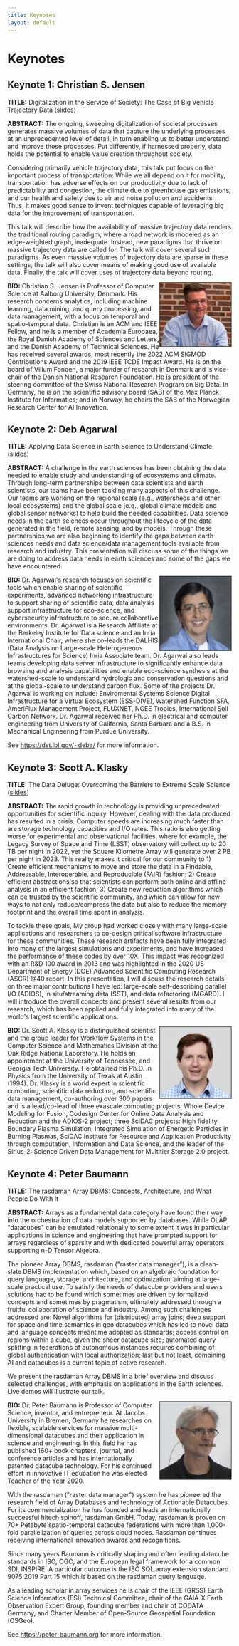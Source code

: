 ```yaml
---
title: Keynotes
layout: default
---
```


# Keynotes

## Keynote 1: Christian S. Jensen

**TITLE:** Digitalization in the Service of Society: The Case of Big Vehicle Trajectory Data ([slides](./assets/slides/SSDBM_2022_Keynote_Jensen.pdf))

**ABSTRACT:** The ongoing, sweeping digitalization of societal processes generates massive volumes of data that capture the underlying processes at an unprecedented level of detail, in turn enabling us to better understand and improve those processes. Put differently, if harnessed properly, data holds the potential to enable value creation throughout society.

Considering primarily vehicle trajectory data, this talk put focus on the important process of transportation: While we all depend on it for mobility, transportation has adverse effects on our productivity due to lack of predictability and congestion, the climate due to greenhouse gas emissions, and our health and safety due to air and noise pollution and accidents. Thus, it makes good sense to invent techniques capable of leveraging big data for the improvement of transportation.

This talk will describe how the availability of massive trajectory data renders the traditional routing paradigm, where a road network is modeled as an edge-weighted graph, inadequate. Instead, new paradigms that thrive on massive trajectory data are called for. The talk will cover several such paradigms. As even massive volumes of trajectory data are sparse in these settings, the talk will also cover means of making good use of available data. Finally, the talk will cover uses of trajectory data beyond routing.

<img src="./assets/images/keynote1.png" align="right" border="1" width="160">

**BIO:** Christian S. Jensen is Professor of Computer Science at Aalborg University, Denmark. His research concerns analytics, including machine learning, data mining, and query processing, and data management, with a focus on temporal and spatio-temporal data. Christian is an ACM and IEEE Fellow, and he is a member of Academia Europaea, the Royal Danish Academy of Sciences and Letters, and the Danish Academy of Technical Sciences. He has received several awards, most recently the 2022 ACM SIGMOD Contributions Award and the 2019 IEEE TCDE Impact Award. He is on the board of Villum Fonden, a major funder of research in Denmark and is vice-chair of the Danish National Research Foundation. He is president of the steering committee of the Swiss National Research Program on Big Data. In Germany, he is on the scientific advisory board (SAB) of the Max Planck Institute for Informatics; and in Norway, he chairs the SAB of the Norwegian Research Center for AI Innovation.


## Keynote 2: Deb Agarwal

**TITLE:** Applying Data Science in Earth Science to Understand Climate ([slides](./assets/slides/SSDBM_2022_Keynote_Agarwal.pdf))

**ABSTRACT:** A challenge in the earth sciences has been obtaining the data needed to enable study and understanding of ecosystems and climate. Through long-term partnerships between data scientists and earth scientists, our teams have been tackling many aspects of this challenge. Our teams are working on the regional scale (e.g., watersheds and other local ecosystems) and the global scale (e.g., global climate models and global sensor networks) to help build the needed capabilities. Data science needs in the earth sciences occur throughout the lifecycle of the data generated in the field, remote sensing, and by models. Through these partnerships we are also beginning to identify the gaps between earth sciences needs and data science/data management tools available from research and industry. This presentation will discuss some of the things we are doing to address data needs in earth sciences and some of the gaps we have encountered.

<img src="./assets/images/keynote2.png" align="right" border="1" width="160">

**BIO:** Dr. Agarwal's research focuses on scientific tools which enable sharing of scientific experiments, advanced networking infrastructure to support sharing of scientific data, data analysis support infrastructure for eco-science, and cybersecurity infrastructure to secure collaborative environments. Dr. Agarwal is a Research Affiliate at the Berkeley Institute for Data science and an Inria International Chair, where she co-leads the DALHIS (Data Analysis on Large-scale Heterogeneous Infrastructures for Science) Inria Associate team. Dr. Agarwal also leads teams developing data server infrastructure to significantly enhance data browsing and analysis capabilities and enable eco-science synthesis at the watershed-scale to understand hydrologic and conservation questions and at the global-scale to understand carbon flux. Some of the projects Dr. Agarwal is working on include: Enviromental Systems Science Digital Infrastructure for a Virtual Ecosystem (ESS-DIVE), Watershed Function SFA, AmeriFlux Management Project, FLUXNET, NGEE Tropics, International Soil Carbon Network. Dr. Agarwal received her Ph.D. in electrical and computer engineering from University of California, Santa Barbara and a B.S. in Mechanical Engineering from Purdue University.

See <https://dst.lbl.gov/~deba/> for more information.


## Keynote 3: Scott A. Klasky

**TITLE:** The Data Deluge: Overcoming the Barriers to Extreme Scale Science ([slides](./assets/slides/SSDBM_2022_Keynote_Klasky.pdf))

**ABSTRACT:** The rapid growth in technology is providing unprecedented opportunities for scientific inquiry. However, dealing with the data produced has resulted in a crisis. Computer speeds are increasing much faster than are storage technology capacities and I/O rates. This ratio is also getting worse for experimental and observational facilities, where for example, the Legacy Survey of Space and Time (LSST) observatory will collect up to 20 TB per night in 2022, yet the Square Kilometre Array will generate over 2 PB per night in 2028. This reality makes it critical for our community to 1) Create efficient mechanisms to move and store the data in a Findable, Addressable, Interoperable, and Reproducible (FAIR) fashion; 2) Create efficient abstractions so that scientists can perform both online and offline analysis in an efficient fashion; 3) Create new reduction algorithms which can be trusted by the scientific community, and which can allow for new ways to not only reduce/compress the data but also to reduce the memory footprint and the overall time spent in analysis.

To tackle these goals, My group had worked closely with many large-scale applications and researchers to co-design critical software infrastructure for these communities. These research artifacts have been fully integrated into many of the largest simulations and experiments, and have increased the performance of these codes by over 10X. This impact was recognized with an R&D 100 award in 2013 and was highlighted in the 2020 US Department of Energy (DOE) Advanced Scientific Computing Research (ASCR) @40 report. In this presentation, I will discuss the research details on three major contributions I have led: large-scale self-describing parallel I/O (ADIOS), in situ/streaming data (SST), and data refactoring (MGARD). I will introduce the overall concepts and present several results from our research, which has been applied and fully integrated into many of the world's largest scientific applications.


<img src="./assets/images/keynote3.png" align="right" border="1" width="160">

**BIO:** Dr. Scott A. Klasky is a distinguished scientist and the group leader for Workflow Systems in the Computer Science and Mathematics Division at the Oak Ridge National Laboratory. He holds an appointment at the University of Tennessee, and Georgia Tech University. He obtained his Ph.D. in Physics from the University of Texas at Austin (1994). Dr. Klasky is a world expert in scientific computing, scientific data reduction, and scientific data management, co-authoring over 300 papers and is a lead/co-lead of three exascale computing projects: Whole Device Modeling for Fusion, Codesign Center for Online Data Analysis and Reduction and the ADIOS-2 project; three SciDAC projects: High fidelity Boundary  Plasma  Simulation, Integrated Simulation of Energetic Particles in Burning Plasmas, SciDAC Institute for Resource and Application Productivity through computation, Information and Data Science, and the leader of the Sirius-2: Science Driven Data Management for Multitier Storage 2.0 project.


## Keynote 4: Peter Baumann

**TITLE:** The rasdaman Array DBMS: Concepts, Architecture, and What People Do With It

**ABSTRACT:** Arrays as a fundamental data category have found their way into the orchestration of data models supported by databases. While OLAP "datacubes" can be emulated relationally to some extent it was in particular applications in science and engineering that have prompted support for arrays regardless of sparsity and with dedicated powerful array operators supporting n-D Tensor Algebra.

The pioneer Array DBMS, rasdaman ("raster data manager"), is a clean-slate DBMS implementation which, based on an algebraic foundation for query language, storage, architecture, and optimization, aiming at large-scale practical use. To satisfy the needs of datacube providers and users solutions had to be found which sometimes are driven by formalized concepts and sometimes by pragmatism, ultimately addressed through a fruitful collaboration of science and industry. Among such challenges addressed are: Novel algorithms for (distributed) array joins; deep support for space and time semantics in geo datacubes which has led to novel data and language concepts meantime adopted as standards; access control on regions within a cube, given the sheer datacube size; automated query splitting in federations of autonomous instances requires combining of global authentication with local authorization; last but not least, combining AI and datacubes is a current topic of active research.

We present the rasdaman Array DBMS in a brief overview and discuss selected challenges, with emphasis on applications in the Earth sciences. Live demos will illustrate our talk.

<img src="./assets/images/keynote4.png" align="right" border="1" width="160">

**BIO:** Dr. Peter Baumann is Professor of Computer Science, inventor, and entrepreneur. At Jacobs University in Bremen, Germany he researches on flexible, scalable services for massive multi-dimensional datacubes and their application in science and engineering. In this field he has published 160+ book chapters, journal, and conference articles and has internationally patented datacube technology. For his continued effort in innovative IT education he was elected Teacher of the Year 2020.

With the rasdaman ("raster data manager") system he has pioneered the research field of Array Databases and technology of Actionable Datacubes. For its commercialization he has founded and leads an internationally successful hitech spinoff, rasdaman GmbH. Today, rasdaman is proven on 70+ Petabyte spatio-temporal datacube federations with more than 1,000-fold parallelization of queries across cloud nodes. Rasdaman continues receiving international innovation awards and recognitions.

Since many years Baumann is critically shaping and often leading datacube standards in ISO, OGC, and the European legal framework for a common SDI, INSPIRE. A particular outcome is the ISO SQL array extension standard 9075:2019 Part 15 which is based on the rasdaman query language.

As a leading scholar in array services he is chair of the IEEE (GRSS) Earth Science Informatics (ESI) Technical Committee, chair of the GAIA-X Earth Observation Expert Group, founding member and chair of CODATA Germany, and Charter Member of Open-Source Geospatial Foundation (OSGeo).

See <https://peter-baumann.org> for more information.
